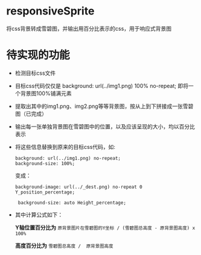 # responsiveSprite
将css背景转成雪碧图，并输出用百分比表示的css，用于响应式背景图
# 待实现的功能
* 检测目标css文件
* 目标css代码仅仅是 background: url(../img1.png) 100% no-repeat; 即将一个背景图100%铺满元素
* 提取出其中的img1.png、img2.png等等背景图，按从上到下拼接成一张雪碧图（已完成）
* 输出每一张单独背景图在雪碧图中的位置，以及应该呈现的大小，均以百分比表示
* 将这些信息替换到原来的目标css代码，如:  

	``background: url(../img1.png) no-repeat;``  
    ``background-size: 100%;``      
	
	变成：   

	``background-image: url(../_dest.png) no-repeat 0 Y_position_percentage;``   

	`` background-size: auto Height_percentage;``  
* 其中计算公式如下：  
	
	**Y轴位置百分比为** ``原背景图片在雪碧图的Y坐标 / (雪碧图总高度 - 原背景图高度) x 100%``  

	**高度百分比为** ``雪碧图总高度 /  原背景图高度``


